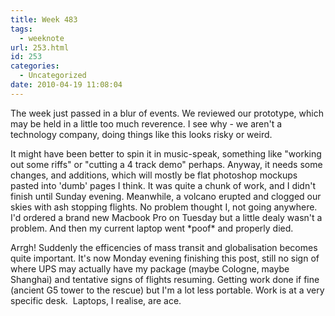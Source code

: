 ```yaml
---
title: Week 483
tags:
  - weeknote
url: 253.html
id: 253
categories:
  - Uncategorized
date: 2010-04-19 11:08:04
---
```


The week just passed in a blur of events. We reviewed our prototype, which may be held in a little too much reverence. I see why - we aren't a technology company, doing things like this looks risky or weird. 

It might have been better to spin it in music-speak, something like "working out some riffs" or "cutting a 4 track demo" perhaps. Anyway, it needs some changes, and additions, which will mostly be flat photoshop mockups pasted into 'dumb' pages I think. It was quite a chunk of work, and I didn't finish until Sunday evening. Meanwhile, a volcano erupted and clogged our skies with ash stopping flights. No problem thought I, not going anywhere. I'd ordered a brand new Macbook Pro on Tuesday but a little dealy wasn't a problem. And then my current laptop went \*poof\* and properly died. 

Arrgh! Suddenly the efficencies of mass transit and globalisation becomes quite important. It's now Monday evening finishing this post, still no sign of where UPS may actually have my package (maybe Cologne, maybe Shanghai) and tentative signs of flights resuming. Getting work done if fine (ancient G5 tower to the rescue) but I'm a lot less portable. Work is at a very specific desk.  Laptops, I realise, are ace.